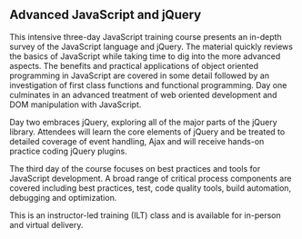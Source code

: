 ## Advanced JavaScript and jQuery

This intensive three-day JavaScript training course presents an in-depth survey of the JavaScript language and jQuery. The material quickly reviews the basics of JavaScript while taking time to dig into the more advanced aspects. The benefits and practical applications of object oriented programming in JavaScript are covered in some detail followed by an investigation of first class functions and functional programming. Day one culminates in an advanced treatment of web oriented development and DOM manipulation with JavaScript.

Day two embraces jQuery, exploring all of the major parts of the jQuery library. Attendees will learn the core elements of jQuery and be treated to detailed coverage of event handling, Ajax and will receive hands-on practice coding jQuery plugins. 

The third day of the course focuses on best practices and tools for JavaScript development. A broad range of critical process components are covered including best practices, test, code quality tools, build automation, debugging and optimization.

This is an instructor-led training (ILT) class and is available for in-person and virtual delivery.
